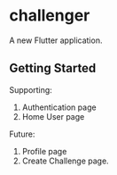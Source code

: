 # challenger

A new Flutter application.

## Getting Started

Supporting:
1. Authentication page
2. Home User page

Future:
1. Profile page
2. Create Challenge page.
